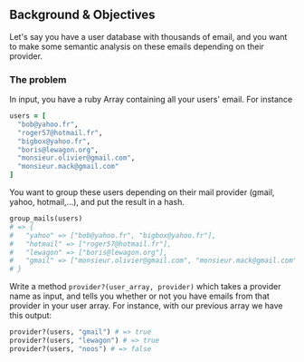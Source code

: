 ## Background & Objectives

Let's say you have a user database with thousands of email, and you want to make some semantic analysis on these emails depending on their provider.

### The problem

In input, you have a ruby Array containing all your users' email. For instance

```ruby
users = [
  "bob@yahoo.fr",
  "roger57@hotmail.fr",
  "bigbox@yahoo.fr",
  "boris@lewagon.org",
  "monsieur.olivier@gmail.com",
  "monsieur.mack@gmail.com"
]
```

You want to group these users depending on their mail provider (gmail, yahoo, hotmail,...), and put the result in a hash.

```ruby
group_mails(users)
# => {
#   "yahoo" => ["bob@yahoo.fr", "bigbox@yahoo.fr"],
#   "hotmail" => ["roger57@hotmail.fr"],
#   "lewagon" => ["boris@lewagon.org"],
#   "gmail" => ["monsieur.olivier@gmail.com", "monsieur.mack@gmail.com"]
# }
```

Write a method `provider?(user_array, provider)` which takes a provider name as input, and tells you whether or not you have emails from that provider in your user array. For instance, with our previous array we have this output:

```ruby
provider?(users, "gmail") # => true
provider?(users, "lewagon") # => true
provider?(users, "noos") # => false
````
